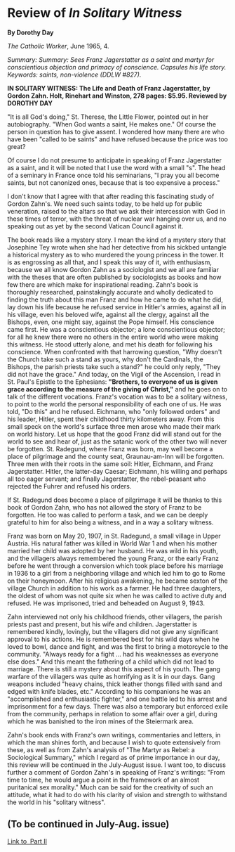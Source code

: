 Review of *In Solitary Witness*
===============================

**By Dorothy Day**

*The Catholic Worker*, June 1965, 4.

*Summary: Summary: Sees Franz Jagerstatter as a saint and martyr for
conscientious objection and primacy of conscience. Capsules his life
story. Keywords: saints, non-violence (DDLW \#827).*

**IN SOLITARY WITNESS: The Life and Death of Franz Jagerstatter, by
Gordon Zahn. Holt, Rinehart and Winston, 278 pages: \$5.95. Reviewed by
DOROTHY DAY**

"It is all God's doing," St. Therese, the Little Flower, pointed out in
her autobiography. "When God wants a saint, He makes one." Of course the
person in question has to give assent. I wondered how many there are who
have been "called to be saints" and have refused because the price was
too great?

Of course I do not presume to anticipate in speaking of Franz
Jagerstatter as a saint, and it will be noted that I use the word with a
small "s". The head of a seminary in France once told his seminarians,
"I pray you all become saints, but not canonized ones, because that is
too expensive a process."

I don't know that I agree with that after reading this fascinating study
of Gordon Zahn's. We need such saints today, to be held up for public
veneration, raised to the altars so that we ask their intercession with
God in these times of terror, with the threat of nuclear war hanging
over us, and no speaking out as yet by the second Vatican Council
against it.

The book reads like a mystery story. I mean the kind of a mystery story
that Josephine Tey wrote when she had her detective from his sickbed
untangle a historical mystery as to who murdered the young princess in
the tower. It is as engrossing as all that, and I speak this way of it,
with enthusiasm, because we all know Gordon Zahn as a sociologist and we
all are familiar with the theses that are often published by
sociologists as books and how few there are which make for inspirational
reading. Zahn's book is thoroughly researched, painstakingly accurate
and wholly dedicated to finding the truth about this man Franz and how
he came to do what he did, lay down his life because he refused service
in Hitler's armies, against all in his village, even his beloved wife,
against all the clergy, against all the Bishops, even, one might say,
against the Pope himself. His conscience came first. He was a
conscientious objector; a lone conscientious objector; for all he knew
there were no others in the entire world who were making this witness.
He stood utterly alone, and met his death for following his conscience.
When confronted with that harrowing question, "Why doesn't the Church
take such a stand as yours, why don't the Cardinals, the Bishops, the
parish priests take such a stand?" he could only reply, "They did not
have the grace." And today, on the Vigil of the Ascension, I read in St.
Paul's Epistle to the Ephesians: **"Brothers, to everyone of us is given
grace according to the measure of the giving of Christ,"** and he goes
on to talk of the different vocations. Franz's vocation was to be a
solitary witness, to point to the world the personal responsibility of
each one of us. He was told, "Do this" and he refused. Eichmann, who
"only followed orders" and his leader, Hitler, spent their childhood
thirty kilometers away. From this small speck on the world's surface
three men arose who made their mark on world history. Let us hope that
the good Franz did will stand out for the world to see and hear of, just
as the satanic work of the other two will never be forgotten. St.
Radegund, where Franz was born, may well become a place of pilgrimage
and the county seat, Graunau-am-Inn will be forgotten. Three men with
their roots in the same soil: Hitler, Eichmann, and Franz Jagerstatter.
Hitler, the latter-day Caesar; Eichmann, his willing and perhaps all too
eager servant; and finally Jagerstatter, the rebel-peasant who rejected
the Fuhrer and refused his orders.

If St. Radegund does become a place of pilgrimage it will be thanks to
this book of Gordon Zahn, who has not allowed the story of Franz to be
forgotten. He too was called to perform a task, and we can be deeply
grateful to him for also being a witness, and in a way a solitary
witness.

Franz was born on May 20, 1907, in St. Radegund, a small village in
Upper Austria. His natural father was killed in World War 1 and when his
mother married her child was adopted by her husband. He was wild in his
youth, and the villagers always remembered the young Franz, or the early
Franz before he went through a conversion which took place before his
marriage in 1936 to a girl from a neighboring village and which led him
to go to Rome on their honeymoon. After his religious awakening, he
became sexton of the village Church in addition to his work as a farmer.
He had three daughters, the oldest of whom was not quite six when he was
called to active duty and refused. He was imprisoned, tried and beheaded
on August 9, 1943.

Zahn interviewed not only his childhood friends, other villagers, the
parish priests past and present, but his wife and children. Jagerstatter
is remembered kindly, lovingly, but the villagers did not give any
significant approval to his actions. He is remembered best for his wild
days when he loved to bowl, dance and fight, and was the first to bring
a motorcycle to the community. "Always ready for a fight … had his
weaknesses as everyone else does." And this meant the fathering of a
child which did not lead to marriage. There is still a mystery about
this aspect of his youth. The gang warfare of the villagers was quite as
horrifying as it is in our days. Gang weapons included "heavy chains,
thick leather thongs filled with sand and edged with knife blades, etc."
According to his companions he was an "accomplished and enthusiastic
fighter," and one battle led to his arrest and imprisonment for a few
days. There was also a temporary but enforced exile from the community,
perhaps in relation to some affair over a girl, during which he was
banished to the iron mines of the Steiermark area.

Zahn's book ends with Franz's own writings, commentaries and letters, in
which the man shines forth, and because I wish to quote extensively from
these, as well as from Zahn's analysis of "The Martyr as Rebel: a
Sociological Summary," which I regard as of prime importance in our day,
this review will be continued in the July-August issue. I want too, to
discuss further a comment of Gordon Zahn's in speaking of Franz's
writings: "From time to time, he would argue a point in the framework of
an almost puritanical sex morality." Much can be said for the creativity
of such an attitude, what it had to do with his clarity of vision and
strength to withstand the world in his "solitary witness".

(To be continued in July-Aug. issue)
------------------------------------

[Link to  Part
II](http://www.catholicworker.org/dorothyday/daytext.cfm?TextID=829)

